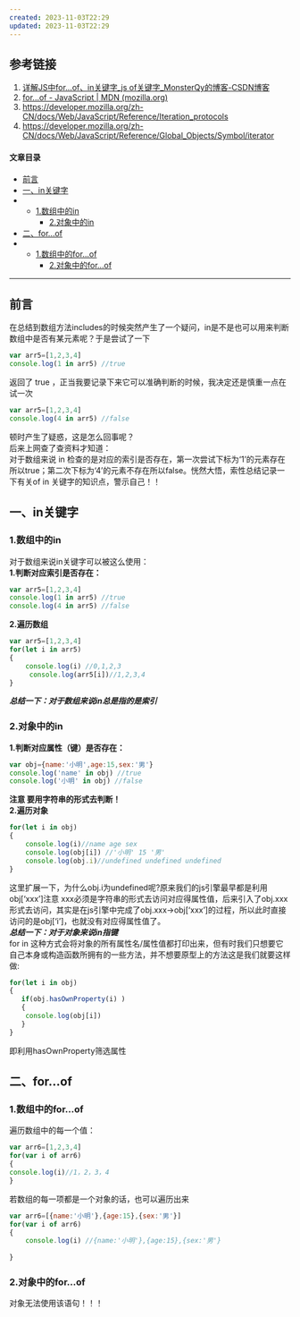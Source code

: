 ```yaml
---
created: 2023-11-03T22:29
updated: 2023-11-03T22:29
---
```

## 参考链接
1. [详解JS中for...of、in关键字_js of关键字_MonsterQy的博客-CSDN博客](https://blog.csdn.net/XIAO_A_fighting/article/details/116258308)
2. [for...of - JavaScript | MDN (mozilla.org)](https://developer.mozilla.org/zh-CN/docs/Web/JavaScript/Reference/Statements/for...of)
3. https://developer.mozilla.org/zh-CN/docs/Web/JavaScript/Reference/Iteration_protocols
4. https://developer.mozilla.org/zh-CN/docs/Web/JavaScript/Reference/Global_Objects/Symbol/iterator
#### 文章目录

- [前言](#_8)
- [一、in关键字](#in_27)
- - [1.数组中的in](#1in_29)
    - [2.对象中的in](#2in_50)
- [二、for...of](#forof_83)
- - [1.数组中的for...of](#1forof_84)
    - [2.对象中的for...of](#2forof_106)

---

## 前言

在总结到数组方法includes的时候突然产生了一个疑问，in是不是也可以用来判断数组中是否有某元素呢？于是尝试了一下

```javascript
var arr5=[1,2,3,4]
console.log(1 in arr5) //true
```

返回了 true ，正当我要记录下来它可以准确判断的时候，我决定还是慎重一点在试一次

```javascript
var arr5=[1,2,3,4]
console.log(4 in arr5) //false
```

顿时产生了疑惑，这是怎么回事呢？  
后来上网查了查资料才知道：  
对于数组来说 in 检查的是对应的索引是否存在，第一次尝试下标为‘1’的元素存在所以true；第二次下标为‘4’的元素不存在所以false。恍然大悟，索性总结记录一下有关of in 关键字的知识点，警示自己！！

## 一、in关键字

### 1.数组中的in

对于数组来说in关键字可以被这么使用：  
**1.判断对应索引是否存在：**

```javascript
var arr5=[1,2,3,4]
console.log(1 in arr5) //true
console.log(4 in arr5) //false
```

**2.遍历数组**

```javascript
var arr5=[1,2,3,4]
for(let i in arr5)
{
    console.log(i) //0,1,2,3
     console.log(arr5[i])//1,2,3,4
}
```

_**总结一下：对于数组来说in总是指的是索引**_

### 2.对象中的in

**1.判断对应属性（键）是否存在：**

```javascript
var obj={name:'小明',age:15,sex:'男'}
console.log('name' in obj) //true
console.log('小明' in obj) //false
```

**注意 要用字符串的形式去判断！**  
**2.遍历对象**

```javascript
for(let i in obj)
{
    console.log(i)//name age sex
    console.log(obj[i]) //'小明' 15 '男'
    console.log(obj.i)//undefined undefined undefined
}
```

这里扩展一下，为什么obj.i为undefined呢?原来我们的js引擎最早都是利用obj[‘xxx’]注意 xxx必须是字符串的形式去访问对应得属性值，后来引入了obj.xxx形式去访问，其实是在js引擎中完成了obj.xxx->obj[‘xxx’]的过程，所以此时直接访问的是obj[‘i’]，也就没有对应得属性值了。  
_**总结一下：对于对象来说in指键**_  
for in 这种方式会将对象的所有属性名/属性值都打印出来，但有时我们只想要它自己本身或构造函数所拥有的一些方法，并不想要原型上的方法这是我们就要这样做:

```javascript
for(let i in obj)
{
   if(obj.hasOwnProperty(i) )
   {
    console.log(obj[i]) 
   }
}
```

即利用hasOwnProperty筛选属性

## 二、for…of

### 1.数组中的for…of

遍历数组中的每一个值：

```javascript
var arr6=[1,2,3,4]
for(var i of arr6)
{
console.log(i)//1，2，3，4
}

```

若数组的每一项都是一个对象的话，也可以遍历出来

```javascript
var arr6=[{name:'小明'},{age:15},{sex:'男'}]
for(var i of arr6)
{
    console.log(i) //{name:'小明'},{age:15},{sex:'男'}
   
}
```

### 2.对象中的for…of

对象无法使用该语句！！！